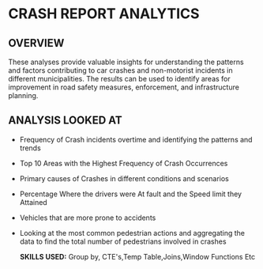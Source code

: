 # CRASH REPORT ANALYTICS
## OVERVIEW

These analyses provide valuable insights for understanding the patterns and factors contributing to car crashes and non-motorist incidents in different municipalities. The results can be used to identify areas for improvement in road safety measures, enforcement, and infrastructure planning.

## ANALYSIS LOOKED AT 
 
- Frequency of Crash incidents overtime and identifying the patterns and trends 

- Top 10 Areas with the Highest Frequency of Crash Occurrences 

- Primary causes of Crashes in different conditions and scenarios 

- Percentage Where the drivers were At fault and the Speed limit they Attained 

- Vehicles that are more prone to accidents 

- Looking at the most common pedestrian actions and aggregating the data to find the total number of pedestrians involved in crashes

  **SKILLS USED:** Group by, CTE's,Temp Table,Joins,Window Functions Etc
